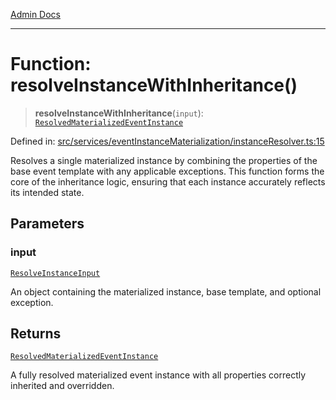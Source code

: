 [Admin Docs](/)

***

# Function: resolveInstanceWithInheritance()

> **resolveInstanceWithInheritance**(`input`): [`ResolvedMaterializedEventInstance`](../../../../drizzle/tables/materializedEventInstances/type-aliases/ResolvedMaterializedEventInstance.md)

Defined in: [src/services/eventInstanceMaterialization/instanceResolver.ts:15](https://github.com/gautam-divyanshu/talawa-api/blob/1d38acecd3e456f869683fb8dca035a5e42010d5/src/services/eventInstanceMaterialization/instanceResolver.ts#L15)

Resolves a single materialized instance by combining the properties of the base event template
with any applicable exceptions. This function forms the core of the inheritance logic,
ensuring that each instance accurately reflects its intended state.

## Parameters

### input

[`ResolveInstanceInput`](../../types/interfaces/ResolveInstanceInput.md)

An object containing the materialized instance, base template, and optional exception.

## Returns

[`ResolvedMaterializedEventInstance`](../../../../drizzle/tables/materializedEventInstances/type-aliases/ResolvedMaterializedEventInstance.md)

A fully resolved materialized event instance with all properties correctly inherited and overridden.
